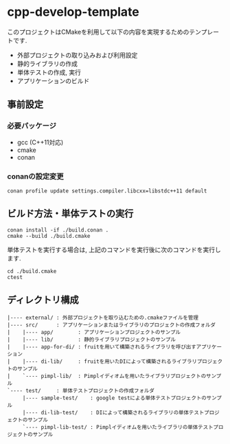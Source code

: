 # cpp-develop-template

このプロジェクトはCMakeを利用して以下の内容を実現するためのテンプレートです.

* 外部プロジェクトの取り込みおよび利用設定
* 静的ライブラリの作成
* 単体テストの作成, 実行
* アプリケーションのビルド

## 事前設定

### 必要パッケージ

* gcc (C++11対応)
* cmake
* conan

### conanの設定変更

```shell
conan profile update settings.compiler.libcxx=libstdc++11 default
```

## ビルド方法・単体テストの実行

```shell
conan install -if ./build.conan .
cmake --build ./build.cmake
```

単体テストを実行する場合は, 上記のコマンドを実行後に次のコマンドを実行します.

```shell
cd ./build.cmake
ctest
```

## ディレクトリ構成

```text
|---- external/ : 外部プロジェクトを取り込むための.cmakeファイルを管理
|---- src/      : アプリケーションまたはライブラリのプロジェクトの作成フォルダ
|    |---- app/        : アプリケーションプロジェクトのサンプル
|    |---- lib/        : 静的ライブラリプロジェクトのサンプル
|    |---- app-for-di/ : fruitを用いて構築されるライブラリを呼び出すアプリケーション
|    |---- di-lib/     : fruitを用いたDIによって構築されるライブラリプロジェクトのサンプル
|    `---- pimpl-lib/  : Pimplイディオムを用いたライブラリプロジェクトのサンプル
`---- test/     : 単体テストプロジェクトの作成フォルダ
     |---- sample-test/    : google testによる単体テストプロジェクトのサンプル
     |---- di-lib-test/    : DIによって構築されるライブラリの単体テストプロジェクトのサンプル
     `---- pimpl-lib-test/ : Pimplイディオムを用いたライブラリの単体テストプロジェクトのサンプル
```
